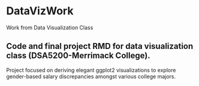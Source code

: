 # DataVizWork
Work from Data Visualization Class
## Code and final project RMD for data visualization class (DSA5200-Merrimack College).
Project focused on deriving elegant ggplot2 visualizations to explore gender-based salary discrepancies amongst various college majors.

